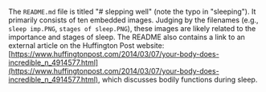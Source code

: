 The `README.md` file is titled "# slepping well" (note the typo in "sleeping").
It primarily consists of ten embedded images. Judging by the filenames (e.g., `sleep imp.PNG`, `stages of sleep.PNG`), these images are likely related to the importance and stages of sleep.
The README also contains a link to an external article on the Huffington Post website: [https://www.huffingtonpost.com/2014/03/07/your-body-does-incredible_n_4914577.html](https://www.huffingtonpost.com/2014/03/07/your-body-does-incredible_n_4914577.html), which discusses bodily functions during sleep.
